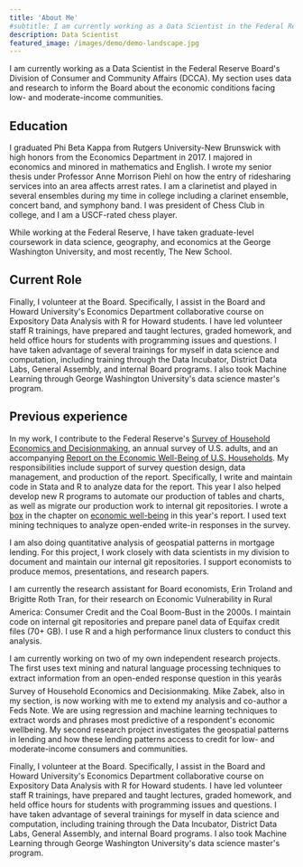 ```yaml
---
title: 'About Me'
#subtitle: I am currently working as a Data Scientist in the Federal Reserve Board's Division of Consumer and Community Affairs (DCCA). My section #uses data and research to inform the Board about the economic conditions facing low- and moderate-income communities.
description: Data Scientist
featured_image: /images/demo/demo-landscape.jpg
---
```


I am currently working as a Data Scientist in the Federal Reserve Board's Division of Consumer and Community Affairs (DCCA). My section uses data and research to inform the Board about the economic conditions facing low- and moderate-income communities.
## Education

I graduated Phi Beta Kappa from Rutgers University-New Brunswick with high honors from the Economics Department in 2017. I majored in economics and minored in mathematics and English. I wrote my senior thesis under Professor Anne Morrison Piehl on how the entry of ridesharing services into an area affects arrest rates. I am a clarinetist and played in several ensembles during my time in college including a clarinet ensemble, concert band, and symphony band. I was president of Chess Club in college, and I am a USCF-rated chess player.

While working at the Federal Reserve, I have taken graduate-level coursework in data science, geography, and economics at the George Washington University, and most recently, The New School.

## Current Role

Finally, I volunteer at the Board. Specifically, I assist in the Board and Howard University's Economics Department collaborative course on Expository Data Analysis with R for Howard students. I have led volunteer staff R trainings, have prepared and taught lectures, graded homework, and held office hours for students with programming issues and questions. I have taken advantage of several trainings for myself in data science and computation, including training through the Data Incubator, District Data Labs, General Assembly, and internal Board programs. I also took Machine Learning through George Washington University's data science master's program.

## Previous experience
In my work, I contribute to the Federal Reserve's [Survey of Household Economics and Decisionmaking](https://www.federalreserve.gov/consumerscommunities/shed.htm), an annual survey of U.S. adults, and an accompanying [Report on the Economic Well-Being of U.S. Households](https://www.federalreserve.gov/publications/files/2018-report-economic-well-being-us-households-201905.pdf). My responsibilities include support of survey question design, data management, and production of the report. Specifically, I write and maintain code in Stata and R to analyze data for the report. This year I also helped develop new R programs to automate our production of tables and charts, as well as migrate our production work to internal git repositories. I wrote a [box](https://www.federalreserve.gov/publications/2019-economic-well-being-of-us-households-in-2018-economic-well-being.htm#xbox1-textanalysisofself-assessedwel-49224777) in the chapter on [economic well-being](https://www.federalreserve.gov/publications/2019-economic-well-being-of-us-households-in-2018-economic-well-being.htm) in this year's report. I used text mining techniques to analyze open-ended write-in responses in the survey.

I am also doing quantitative analysis of geospatial patterns in mortgage lending. For this project, I work closely with data scientists in my division to document and maintain our internal git repositories. I support economists to produce memos, presentations, and research papers.

I am currently the research assistant for Board economists, Erin Troland and Brigitte Roth Tran, for their research on Economic Vulnerability in Rural America: Consumer Credit and the Coal Boom-Bust in the 2000s. I maintain code on internal git repositories and prepare panel data of Equifax credit files (70+ GB). I use R and a high performance linux clusters to conduct this analysis.

I am currently working on two of my own independent research projects. The first uses text mining and natural language processing techniques to extract information from an open-ended response question in this yearâs Survey of Household Economics and Decisionmaking. Mike Zabek, also in my section, is now working with me to extend my analysis and co-author a Feds Note. We are using regression and machine learning techniques to extract words and phrases most predictive of a respondent's economic wellbeing. My second research project investigates the geospatial patterns in lending and how these lending patterns access to credit for low- and moderate-income consumers and communities.

Finally, I volunteer at the Board. Specifically, I assist in the Board and Howard University's Economics Department collaborative course on Expository Data Analysis with R for Howard students. I have led volunteer staff R trainings, have prepared and taught lectures, graded homework, and held office hours for students with programming issues and questions. I have taken advantage of several trainings for myself in data science and computation, including training through the Data Incubator, District Data Labs, General Assembly, and internal Board programs. I also took Machine Learning through George Washington University's data science master's program.
